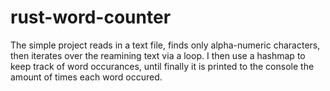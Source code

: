 # rust-word-counter
The simple project reads in a text file, finds only alpha-numeric characters, then iterates over the reamining text via a loop. 
I then use a hashmap to keep track of word occurances, until finally it is printed to the console the amount of times each word occured.
